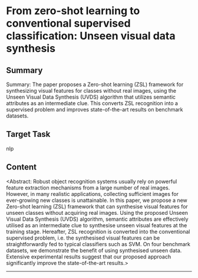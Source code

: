 # From zero-shot learning to conventional supervised classification: Unseen visual data synthesis

## Summary

Summary: The paper proposes a Zero-shot learning (ZSL) framework for synthesizing visual features for classes without real images, using the Unseen Visual Data Synthesis (UVDS) algorithm that utilizes semantic attributes as an intermediate clue. This converts ZSL recognition into a supervised problem and improves state-of-the-art results on benchmark datasets.


## Target Task

nlp

## Content

<Abstract: Robust object recognition systems usually rely on powerful feature extraction mechanisms from a large number of real images. However, in many realistic applications, collecting sufficient images for ever-growing new classes is unattainable. In this paper, we propose a new Zero-shot learning (ZSL) framework that can synthesise visual features for unseen classes without acquiring real images. Using the proposed Unseen Visual Data Synthesis (UVDS) algorithm, semantic attributes are effectively utilised as an intermediate clue to synthesise unseen visual features at the training stage. Hereafter, ZSL recognition is converted into the conventional supervised problem, i.e. the synthesised visual features can be straightforwardly fed to typical classifiers such as SVM. On four benchmark datasets, we demonstrate the benefit of using synthesised unseen data. Extensive experimental results suggest that our proposed approach significantly improve the state-of-the-art results.>



---

